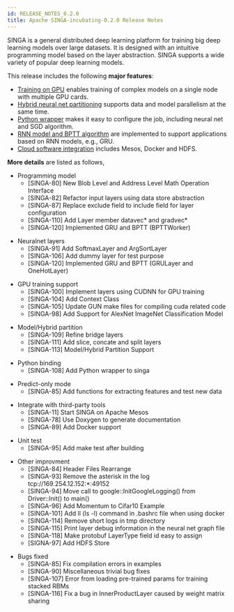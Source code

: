 ```yaml
---
id: RELEASE_NOTES_0.2.0
title: Apache SINGA-incubating-0.2.0 Release Notes
---
```


<!--- Licensed to the Apache Software Foundation (ASF) under one or more contributor license agreements.  See the NOTICE file distributed with this work for additional information regarding copyright ownership.  The ASF licenses this file to you under the Apache License, Version 2.0 (the "License"); you may not use this file except in compliance with the License.  You may obtain a copy of the License at http://www.apache.org/licenses/LICENSE-2.0 Unless required by applicable law or agreed to in writing, software distributed under the License is distributed on an "AS IS" BASIS, WITHOUT WARRANTIES OR CONDITIONS OF ANY KIND, either express or implied.  See the License for the specific language governing permissions and limitations under the License.  -->

SINGA is a general distributed deep learning platform for training big deep
learning models over large datasets. It is designed with an intuitive
programming model based on the layer abstraction. SINGA supports a wide variety
of popular deep learning models.

This release includes the following **major features**:

- [Training on GPU](../docs/gpu.html) enables training of complex models on a
  single node with multiple GPU cards.
- [Hybrid neural net partitioning](../docs/hybrid.html) supports data and model
  parallelism at the same time.
- [Python wrapper](../docs/python.html) makes it easy to configure the job,
  including neural net and SGD algorithm.
- [RNN model and BPTT algorithm](../docs/general-rnn.html) are implemented to
  support applications based on RNN models, e.g., GRU.
- [Cloud software integration](../docs/distributed-training.md) includes Mesos,
  Docker and HDFS.

**More details** are listed as follows,

- Programming model
  - [SINGA-80] New Blob Level and Address Level Math Operation Interface
  - [SINGA-82] Refactor input layers using data store abstraction
  - [SINGA-87] Replace exclude field to include field for layer configuration
  - [SINGA-110] Add Layer member datavec* and gradvec*
  - [SINGA-120] Implemented GRU and BPTT (BPTTWorker)

* Neuralnet layers
  - [SINGA-91] Add SoftmaxLayer and ArgSortLayer
  - [SINGA-106] Add dummy layer for test purpose
  - [SINGA-120] Implemented GRU and BPTT (GRULayer and OneHotLayer)

- GPU training support
  - [SINGA-100] Implement layers using CUDNN for GPU training
  - [SINGA-104] Add Context Class
  - [SINGA-105] Update GUN make files for compiling cuda related code
  - [SINGA-98] Add Support for AlexNet ImageNet Classification Model

* Model/Hybrid partition
  - [SINGA-109] Refine bridge layers
  - [SINGA-111] Add slice, concate and split layers
  - [SINGA-113] Model/Hybrid Partition Support

- Python binding
  - [SINGA-108] Add Python wrapper to singa

* Predict-only mode
  - [SINGA-85] Add functions for extracting features and test new data

- Integrate with third-party tools
  - [SINGA-11] Start SINGA on Apache Mesos
  - [SINGA-78] Use Doxygen to generate documentation
  - [SINGA-89] Add Docker support

* Unit test
  - [SINGA-95] Add make test after building

- Other improvment
  - [SINGA-84] Header Files Rearrange
  - [SINGA-93] Remove the asterisk in the log tcp://169.254.12.152:\*:49152
  - [SINGA-94] Move call to google::InitGoogleLogging() from Driver::Init() to
    main()
  - [SINGA-96] Add Momentum to Cifar10 Example
  - [SINGA-101] Add ll (ls -l) command in .bashrc file when using docker
  - [SINGA-114] Remove short logs in tmp directory
  - [SINGA-115] Print layer debug information in the neural net graph file
  - [SINGA-118] Make protobuf LayerType field id easy to assign
  - [SIGNA-97] Add HDFS Store

* Bugs fixed
  - [SINGA-85] Fix compilation errors in examples
  - [SINGA-90] Miscellaneous trivial bug fixes
  - [SINGA-107] Error from loading pre-trained params for training stacked RBMs
  - [SINGA-116] Fix a bug in InnerProductLayer caused by weight matrix sharing
